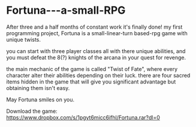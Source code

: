 # Fortuna---a-small-RPG

After three and a half months of constant work it's finally done!
my first programming project, Fortuna is a small-linear-turn based-rpg game with unique twists.

you can start with three player classes all with there unique abilities,
and you must defeat the 8(?) knights of the arcana in your quest for revenge.

the main mechanic of the game is called "Twist of Fate", where every character
alter their abilities depending on their luck.
there are four sacred items hidden in the game that will give you significant advantage
but obtaining them isn't easy.

May Fortuna smiles on you.


Download the game:
https://www.dropbox.com/s/1pgyt6micc6ifhl/Fortuna.rar?dl=0
